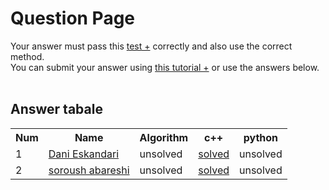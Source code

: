 # Question Page

Your answer must pass this
<a href='./test.md'>test +</a>
correctly and also use the correct method.
<br>
You can submit your answer using
<a href='https://github.com/EnAnsari/bcp-hsu/releases/download/3.0.0/teaching-submit-question.pdf'>this tutorial +</a>
or use the answers below.
<br><br>

## Answer tabale
<table>
  <tr>
    <th>Num</th>
    <th>Name</th>
    <th>Algorithm</th>
    <th>c++</th>
    <th>python</th>
  </tr>
  <tr>
    <td>1</td>
    <td>
        <a href='https://github.com/dnyesf'>Dani Eskandari</a>
    </td>
    <td>unsolved</td>
    <td><a href='./4021277312/2005.cpp'>solved</a></td>
    <td>unsolved</td>
  </tr>
  <tr>
    <td>2</td>
    <td>
        <a href='mailto:soroush.main.2023.aba@gmail.com'>soroush abareshi</a>
    </td>
    <td>unsolved</td>
    <td><a href='./4021277072/q2005.cpp'>solved</a></td>
    <td>unsolved</td>
  </tr>
  <!-- <tr>
    <td>NUM_OF_ANSWER</td>
    <td>
        <a href='YOUR_GITHUB_USERNAME'>NAME_AND_FAMILY</a>
    </td>
    <td>unsolved</td>
    <td>unsolved</td>
    <td>unsolved</td>
  </tr> -->
<table>
  <!-- <td>
      <a href='./STUDENT_ID/FILE_NAME'>solved</a>
  </td> -->
